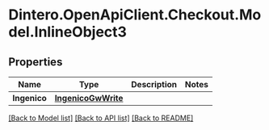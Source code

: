 # Dintero.OpenApiClient.Checkout.Model.InlineObject3

## Properties

Name | Type | Description | Notes
------------ | ------------- | ------------- | -------------
**Ingenico** | [**IngenicoGwWrite**](IngenicoGwWrite.md) |  | 

[[Back to Model list]](../README.md#documentation-for-models) [[Back to API list]](../README.md#documentation-for-api-endpoints) [[Back to README]](../README.md)

